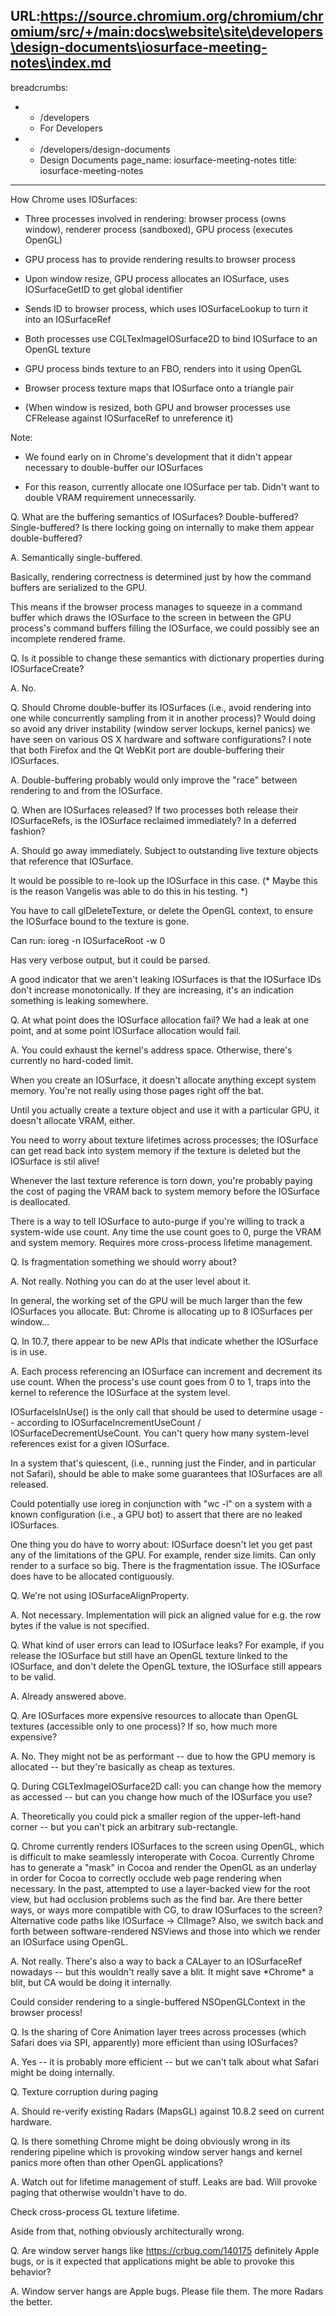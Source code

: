 URL:https://source.chromium.org/chromium/chromium/src/+/main:docs\website\site\developers\design-documents\iosurface-meeting-notes\index.md
---
breadcrumbs:
- - /developers
  - For Developers
- - /developers/design-documents
  - Design Documents
page_name: iosurface-meeting-notes
title: iosurface-meeting-notes
---

How Chrome uses IOSurfaces:

- Three processes involved in rendering: browser process (owns window), renderer
process (sandboxed), GPU process (executes OpenGL)

- GPU process has to provide rendering results to browser process

- Upon window resize, GPU process allocates an IOSurface, uses IOSurfaceGetID to
get global identifier

- Sends ID to browser process, which uses IOSurfaceLookup to turn it into an
IOSurfaceRef

- Both processes use CGLTexImageIOSurface2D to bind IOSurface to an OpenGL
texture

- GPU process binds texture to an FBO, renders into it using OpenGL

- Browser process texture maps that IOSurface onto a triangle pair

- (When window is resized, both GPU and browser processes use CFRelease against
IOSurfaceRef to unreference it)

Note:

- We found early on in Chrome's development that it didn't appear necessary to
double-buffer our IOSurfaces

- For this reason, currently allocate one IOSurface per tab. Didn't want to
double VRAM requirement unnecessarily.

Q. What are the buffering semantics of IOSurfaces? Double-buffered?
Single-buffered? Is there locking going on internally to make them appear
double-buffered?

A. Semantically single-buffered.

Basically, rendering correctness is determined just by how the command buffers
are serialized to the GPU.

This means if the browser process manages to squeeze in a command buffer which
draws the IOSurface to the screen in between the GPU process's command buffers
filling the IOSurface, we could possibly see an incomplete rendered frame.

Q. Is it possible to change these semantics with dictionary properties during
IOSurfaceCreate?

A. No.

Q. Should Chrome double-buffer its IOSurfaces (i.e., avoid rendering into one
while concurrently sampling from it in another process)? Would doing so avoid
any driver instability (window server lockups, kernel panics) we have seen on
various OS X hardware and software configurations? I note that both Firefox and
the Qt WebKit port are double-buffering their IOSurfaces.

A. Double-buffering probably would only improve the "race" between rendering to
and from the IOSurface.

Q. When are IOSurfaces released? If two processes both release their
IOSurfaceRefs, is the IOSurface reclaimed immediately? In a deferred fashion?

A. Should go away immediately. Subject to outstanding live texture objects that
reference that IOSurface.

It would be possible to re-look up the IOSurface in this case. (\* Maybe this is
the reason Vangelis was able to do this in his testing. \*)

You have to call glDeleteTexture, or delete the OpenGL context, to ensure the
IOSurface bound to the texture is gone.

Can run: ioreg -n IOSurfaceRoot -w 0

Has very verbose output, but it could be parsed.

A good indicator that we aren't leaking IOSurfaces is that the IOSurface IDs
don't increase monotonically. If they are increasing, it's an indication
something is leaking somewhere.

Q. At what point does the IOSurface allocation fail? We had a leak at one point,
and at some point IOSurface allocation would fail.

A. You could exhaust the kernel's address space. Otherwise, there's currently no
hard-coded limit.

When you create an IOSurface, it doesn't allocate anything except system memory.
You're not really using those pages right off the bat.

Until you actually create a texture object and use it with a particular GPU, it
doesn't allocate VRAM, either.

You need to worry about texture lifetimes across processes; the IOSurface can
get read back into system memory if the texture is deleted but the IOSurface is
stil alive!

Whenever the last texture reference is torn down, you're probably paying the
cost of paging the VRAM back to system memory before the IOSurface is
deallocated.

There is a way to tell IOSurface to auto-purge if you're willing to track a
system-wide use count. Any time the use count goes to 0, purge the VRAM and
system memory. Requires more cross-process lifetime management.

Q. Is fragmentation something we should worry about?

A. Not really. Nothing you can do at the user level about it.

In general, the working set of the GPU will be much larger than the few
IOSurfaces you allocate. But: Chrome is allocating up to 8 IOSurfaces per
window...

Q. In 10.7, there appear to be new APIs that indicate whether the IOSurface is
in use.

A. Each process referencing an IOSurface can increment and decrement its use
count. When the process's use count goes from 0 to 1, traps into the kernel to
reference the IOSurface at the system level.

IOSurfaceIsInUse() is the only call that should be used to determine usage --
according to IOSurfaceIncrementUseCount / IOSurfaceDecrementUseCount. You can't
query how many system-level references exist for a given IOSurface.

In a system that's quiescent, (i.e., running just the Finder, and in particular
not Safari), should be able to make some guarantees that IOSurfaces are all
released.

Could potentially use ioreg in conjunction with "wc -l" on a system with a known
configuration (i.e., a GPU bot) to assert that there are no leaked IOSurfaces.

One thing you do have to worry about: IOSurface doesn't let you get past any of
the limitations of the GPU. For example, render size limits. Can only render to
a surface so big. There is the fragmentation issue. The IOSurface does have to
be allocated contiguously.

Q. We're not using IOSurfaceAlignProperty.

A. Not necessary. Implementation will pick an aligned value for e.g. the row
bytes if the value is not specified.

Q. What kind of user errors can lead to IOSurface leaks? For example, if you
release the IOSurface but still have an OpenGL texture linked to the IOSurface,
and don't delete the OpenGL texture, the IOSurface still appears to be valid.

A. Already answered above.

Q. Are IOSurfaces more expensive resources to allocate than OpenGL textures
(accessible only to one process)? If so, how much more expensive?

A. No. They might not be as performant -- due to how the GPU memory is allocated
-- but they're basically as cheap as textures.

Q. During CGLTexImageIOSurface2D call: you can change how the memory as accessed
-- but can you change how much of the IOSurface you use?

A. Theoretically you could pick a smaller region of the upper-left-hand corner
-- but you can't pick an arbitrary sub-rectangle.

Q. Chrome currently renders IOSurfaces to the screen using OpenGL, which is
difficult to make seamlessly interoperate with Cocoa. Currently Chrome has to
generate a "mask" in Cocoa and render the OpenGL as an underlay in order for
Cocoa to correctly occlude web page rendering when necessary. In the past,
attempted to use a layer-backed view for the root view, but had occlusion
problems such as the find bar. Are there better ways, or ways more compatible
with CG, to draw IOSurfaces to the screen? Alternative code paths like IOSurface
-&gt; CIImage? Also, we switch back and forth between software-rendered NSViews
and those into which we render an IOSurface using OpenGL.

A. Not really. There's also a way to back a CALayer to an IOSurfaceRef nowadays
-- but this wouldn't really save a blit. It might save \*Chrome\* a blit, but CA
would be doing it internally.

Could consider rendering to a single-buffered NSOpenGLContext in the browser
process!

Q. Is the sharing of Core Animation layer trees across processes (which Safari
does via SPI, apparently) more efficient than using IOSurfaces?

A. Yes -- it is probably more efficient -- but we can't talk about what Safari
might be doing internally.

Q. Texture corruption during paging

A. Should re-verify existing Radars (MapsGL) against 10.8.2 seed on current
hardware.

Q. Is there something Chrome might be doing obviously wrong in its rendering
pipeline which is provoking window server hangs and kernel panics more often
than other OpenGL applications?

A. Watch out for lifetime management of stuff. Leaks are bad. Will provoke
paging that otherwise wouldn't have to do.

Check cross-process GL texture lifetime.

Aside from that, nothing obviously architecturally wrong.

Q. Are window server hangs like https://crbug.com/140175 definitely Apple bugs,
or is it expected that applications might be able to provoke this behavior?

A. Window server hangs are Apple bugs. Please file them. The more Radars the
better.
